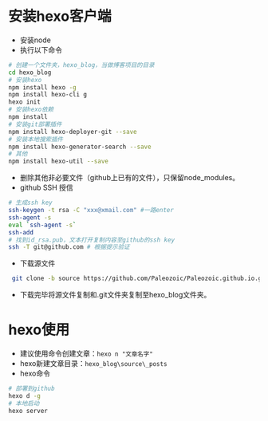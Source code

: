 # 安装hexo客户端
- 安装node
- 执行以下命令
```bash
# 创建一个文件夹，hexo_blog，当做博客项目的目录
cd hexo_blog
# 安装hexo
npm install hexo -g
npm install hexo-cli g
hexo init
# 安装hexo依赖
npm install
# 安装git部署插件
npm install hexo-deployer-git --save
# 安装本地搜索插件
npm install hexo-generator-search --save
# 其他
npm install hexo-util --save
```
- 删除其他非必要文件（github上已有的文件），只保留node_modules。
- github SSH 授信
```bash
# 生成ssh key
ssh-keygen -t rsa -C "xxx@xmail.com" #一路enter
ssh-agent -s
eval `ssh-agent -s`
ssh-add
# 找到id_rsa.pub，文本打开复制内容至github的ssh key
ssh -T git@github.com # 根据提示验证
```
- 下载源文件
```bash
 git clone -b source https://github.com/Paleozoic/Paleozoic.github.io.git
 ```
 - 下载完毕将源文件复制和.git文件夹复制至hexo_blog文件夹。
 
# hexo使用
- 建议使用命令创建文章：`hexo n "文章名字"`
- hexo新建文章目录：`hexo_blog\source\_posts`
- hexo命令
```bash
# 部署到github
hexo d -g
# 本地启动
hexo server
```
